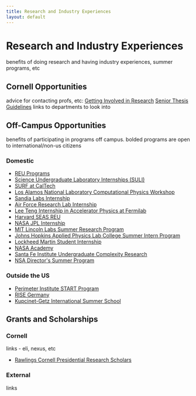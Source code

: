 ```yaml
---
title: Research and Industry Experiences
layout: default
---
```

<link rel="stylesheet" href="main.css">

# Research and Industry Experiences

benefits of doing research and having industry experiences, summer programs, etc

## Cornell Opportunities

advice for contacting profs, etc: [Getting Involved in Research](https://docs.google.com/presentation/d/1T_JWGTbslsuo953fDwLijQ_krZxoutNPhexjozLt3G8/edit?usp=sharing)
[Senior Thesis Guidelines](/Senior_Thesis.pdf)
links to departments to look into

## Off-Campus Opportunities

benefits of participating in programs off campus. bolded programs are open to international/non-us citizens

### Domestic
- [REU Programs](https://www.nsf.gov/crssprgm/reu/list_result.jsp?unitid=69)
- [Science Undergraduate Laboratory Internships (SULI)](https://science.osti.gov/wdts/suli)
- [SURF at CalTech](https://sfp.caltech.edu/undergraduate-research/programs/surf)
- [Los Alamos National Laboratory Computational Physics Workshop](https://www.lanl.gov/org/padwp/adx/computational-physics/summer-workshop/index.php)
- [Sandia Labs Internship](https://www.sandia.gov/careers/career-possibilities/students-and-postdocs/internships-co-ops/)
- [Air Force Research Lab Internship](https://www.griffissinstitute.org/who-we-work-with/afrl/summer-internship)
- [Lee Teng Internship in Accelerator Physics at Fermilab](https://internships.fnal.gov/lee-teng-undergraduate-internship/)
- [Harvard SEAS REU](https://www.seas.harvard.edu/office-education-outreach-community-programs/research-experience-undergraduates-reu)
- [NASA JPL Internship](https://www.jpl.nasa.gov/edu/intern/)
- [MIT Lincoln Labs Summer Research Program](https://www.ll.mit.edu/careers/student-opportunities/summer-research-program)
- [Johns Hopkins Applied Physics Lab College Summer Intern Program](https://www.jhuapl.edu/careers/internships)
- [Lockheed Martin Student Internship](https://www.lockheedmartinjobs.com/college-students)
- [NASA Academy](https://www.academyapp.com)
- [Santa Fe Institute Undergraduate Complexity Research](https://www.santafe.edu/engage/learn/programs/undergraduate-complexity-research)
- [NSA Director's Summer Program](https://www.intelligencecareers.gov/nsa/nsastudents.html)

### Outside the US

- [Perimeter Institute START Program](https://perimeterinstitute.ca/psi-start-program)
- [RISE Germany](https://www.daad.de/rise/en/rise-germany/)
- [Kupcinet-Getz International Summer School](https://www.weizmann.ac.il/feinberg/admissions/kupcinet-getz-international-summer-school/about-program-0)

## Grants and Scholarships

### Cornell

links - eli, nexus, etc
- [Rawlings Cornell Presidential Research Scholars](https://scl.cornell.edu/get-involved/cornell-commitment/rawlings-cornell-presidential-research-scholars)

### External

links
